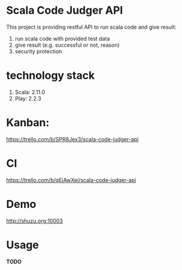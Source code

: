 Scala Code Judger API
=====================================

This project is providing restful API to run scala code and give result:
 
1. run scala code with provided test data
2. give result (e.g. successful or not, reason)
3. security protection 

technology stack
================

1. Scala: 2.11.0
1. Play: 2.2.3

Kanban:
========

https://trello.com/b/SPR8Jex3/scala-code-judger-api

CI
======

https://trello.com/b/qEiAwXei/scala-code-judger-api

Demo
=====

http://shuzu.org:10003

Usage
=====

**TODO**
